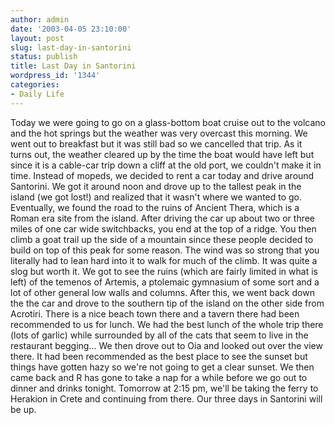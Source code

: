 ```yaml
---
author: admin
date: '2003-04-05 23:10:00'
layout: post
slug: last-day-in-santorini
status: publish
title: Last Day in Santorini
wordpress_id: '1344'
categories:
- Daily Life
---
```


Today we were going to go on a glass-bottom boat cruise out to the
volcano and the hot springs but the weather was very overcast this
morning. We went out to breakfast but it was still bad so we cancelled
that trip. As it turns out, the weather cleared up by the time the boat
would have left but since it is a cable-car trip down a cliff at the old
port, we couldn't make it in time. Instead of mopeds, we decided to rent
a car today and drive around Santorini. We got it around noon and drove
up to the tallest peak in the island (we got lost!) and realized that it
wasn't where we wanted to go. Eventually, we found the road to the ruins
of Ancient Thera, which is a Roman era site from the island. After
driving the car up about two or three miles of one car wide switchbacks,
you end at the top of a ridge. You then climb a goat trail up the side
of a mountain since these people decided to build on top of this peak
for some reason. The wind was so strong that you literally had to lean
hard into it to walk for much of the climb. It was quite a slog but
worth it. We got to see the ruins (which are fairly limited in what is
left) of the temenos of Artemis, a ptolemaic gymnasium of some sort and
a lot of other general low walls and columns. After this, we went back
down the the car and drove to the southern tip of the island on the
other side from Acrotiri. There is a nice beach town there and a tavern
there had been recommended to us for lunch. We had the best lunch of the
whole trip there (lots of garlic) while surrounded by all of the cats
that seem to live in the restaurant begging... We then drove out to Oia
and looked out over the view there. It had been recommended as the best
place to see the sunset but things have gotten hazy so we're not going
to get a clear sunset. We then came back and R has gone to take a nap
for a while before we go out to dinner and drinks tonight. Tomorrow at
2:15 pm, we'll be taking the ferry to Herakion in Crete and continuing
from there. Our three days in Santorini will be up.
